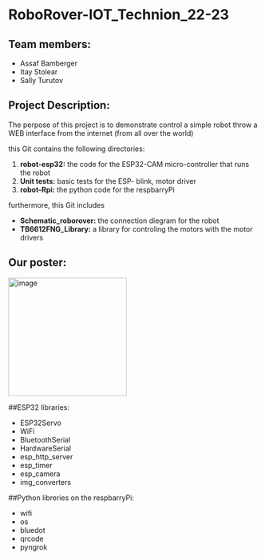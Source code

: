 # RoboRover-IOT_Technion_22-23

## Team members:
* Assaf Bamberger
* Itay Stolear
* Sally Turutov

## Project Description:
The perpose of this project is to demonstrate control a simple robot throw a WEB interface from the internet (from all over the world)

this Git contains the following directories:
1. **robot-esp32:** the code for the ESP32-CAM micro-controller that runs the robot
2. **Unit tests:** basic tests for the ESP- blink, motor driver
3. **robot-Rpi:** the python code for the respbarryPi

furthermore, this Git includes
* **Schematic_roborover:** the connection diegram for the robot
* **TB6612FNG_Library:** a library for controling the motors with the motor drivers

## Our poster:
<img width="237" alt="image" src="https://user-images.githubusercontent.com/50671687/216149672-b6aa63fd-a5e4-4496-a6e0-24f905f1e953.png">

##ESP32 libraries:
* ESP32Servo
* WiFi
* BluetoothSerial
* HardwareSerial
* esp_http_server
* esp_timer
* esp_camera
* img_converters

##Python libreries on the respbarryPi:
* wifi
* os
* bluedot
* qrcode
* pyngrok
